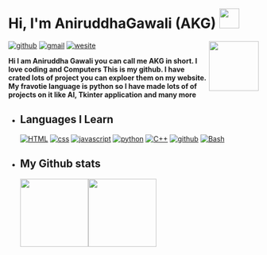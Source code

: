 
# Hi, I'm AniruddhaGawali (AKG) <a href="https://www.gautamkrishnar.com/"><img src="https://media.giphy.com/media/hvRJCLFzcasrR4ia7z/giphy.gif" width="40"></a>

<img align='right' src='https://user-images.githubusercontent.com/5713670/87202985-820dcb80-c2b6-11ea-9f56-7ec461c497c3.gif' width="100">

[![github](https://img.shields.io/badge/AniruddhaGawali-171717?style=flat-square&logo=Github&logoColor=color)](https://github.com/AniruddhaGawali)
[![gmail](https://img.shields.io/badge/aniruddhagawali05@gmail.com-E95439?style=flat-square&logo=Gmail&logoColor=white)](mailto:aniruddhagawali05@gmail.com)
[![wesite](https://img.shields.io/badge/%20🔖-AKG_Site-slateblue?style=flat-square&labelColor=slateblue)](https://aniruddhagawali.github.io/AniruddhaGawali/)

**Hi I am Aniruddha Gawali you can call me AKG in short. I love coding and Computers This is my github. I have crated lots of project you can exploer them on my website. My fravotie language is python so I have made lots of of projects on it like AI, Tkinter application and many more**

- ## Languages I Learn

  
  [![HTML](https://img.shields.io/badge/-HTML-silver?style=flat-square&logo=html5&logoColor=color)](https://en.wikipedia.org/wiki/HTML)
  [![css](https://img.shields.io/badge/-CSS-silver?style=flat-square&logo=CSS3&logoColor=blue)](https://en.wikipedia.org/wiki/CSS) [![javascript](https://img.shields.io/badge/-Javascript-silver?style=flat-square&logo=Javascript&logoColor=color)](https://en.wikipedia.org/wiki/JavaScript) [![python](https://img.shields.io/badge/Python-silver?style=flat-square&logo=python&logoColor=color)](https://en.wikipedia.org/wiki/Python) 
  [![C++](https://img.shields.io/badge/-C++-silver?style=flat-square&logo=c%2b%2b&logoColor=color)](https://en.wikipedia.org/wiki/C%2B%2B)
  [![github](https://img.shields.io/badge/-Github-silver?style=flat-square&logo=github&logoColor=black)](https://en.wikipedia.org/wiki/GitHub)  [![Bash](https://img.shields.io/badge/-Bash-silver?style=flat-square&logo=git&logoColor=color)](https://en.wikipedia.org/wiki/Git)

- ## My Github stats
  <a href="https://aniruddhagawali.github.io/AKG-PROJECTS/"><img height="137.3px" src="https://github-readme-stats.vercel.app/api?username=AniruddhaGawali&hide_title=true&hide_border=true&show_icons=true&include_all_commits=true&count_private=true&line_height=21&text_color=000&icon_color=000&bg_color=0,ea6161,ffc64d,fffc4d,52fa5a&theme=graywhite" /><img height="137.3px" src="https://github-readme-stats.vercel.app/api/top-langs/?username=AniruddhaGawali&hide=html&hide_title=true&hide_border=true&layout=compact&langs_count=7&exclude_repo=comp426&text_color=000&icon_color=fff&bg_color=0,52fa5a,4dfcff,c64dff&theme=graywhite"/></a>

